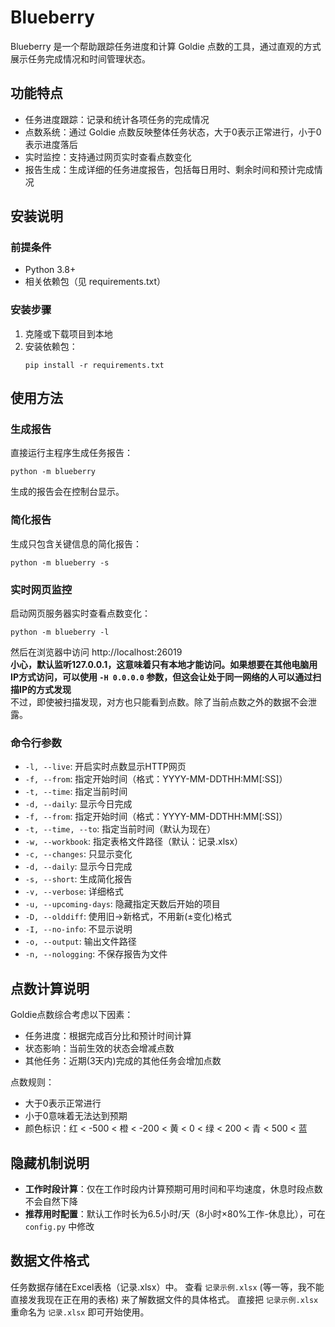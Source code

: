 # Blueberry

Blueberry 是一个帮助跟踪任务进度和计算 Goldie 点数的工具，通过直观的方式展示任务完成情况和时间管理状态。

## 功能特点

- 任务进度跟踪：记录和统计各项任务的完成情况
- 点数系统：通过 Goldie 点数反映整体任务状态，大于0表示正常进行，小于0表示进度落后
- 实时监控：支持通过网页实时查看点数变化
- 报告生成：生成详细的任务进度报告，包括每日用时、剩余时间和预计完成情况

## 安装说明

### 前提条件

- Python 3.8+
- 相关依赖包（见 requirements.txt）

### 安装步骤

1. 克隆或下载项目到本地
2. 安装依赖包：
   ```
   pip install -r requirements.txt
   ```

## 使用方法

### 生成报告

直接运行主程序生成任务报告：

```
python -m blueberry
```

生成的报告会在控制台显示。

### 简化报告

生成只包含关键信息的简化报告：

```
python -m blueberry -s
```

### 实时网页监控

启动网页服务器实时查看点数变化：

```
python -m blueberry -l
```

然后在浏览器中访问 http://localhost:26019  
**小心，默认监听127.0.0.1，这意味着只有本地才能访问。如果想要在其他电脑用IP方式访问，可以使用 `-H 0.0.0.0` 参数，但这会让处于同一网络的人可以通过扫描IP的方式发现**  
不过，即使被扫描发现，对方也只能看到点数。除了当前点数之外的数据不会泄露。

### 命令行参数

- `-l, --live`: 开启实时点数显示HTTP网页
- `-f, --from`: 指定开始时间（格式：YYYY-MM-DDTHH:MM[:SS]）
- `-t, --time`: 指定当前时间
- `-d, --daily`: 显示今日完成
- `-f, --from`: 指定开始时间（格式：YYYY-MM-DDTHH:MM[:SS]）
- `-t, --time, --to`: 指定当前时间（默认为现在）
- `-w, --workbook`: 指定表格文件路径（默认：记录.xlsx）
- `-c, --changes`: 只显示变化
- `-d, --daily`: 显示今日完成
- `-s, --short`: 生成简化报告
- `-v, --verbose`: 详细格式
- `-u, --upcoming-days`: 隐藏指定天数后开始的项目
- `-D, --olddiff`: 使用旧→新格式，不用新(±变化)格式
- `-I, --no-info`: 不显示说明
- `-o, --output`: 输出文件路径
- `-n, --nologging`: 不保存报告为文件

## 点数计算说明

Goldie点数综合考虑以下因素：

- 任务进度：根据完成百分比和预计时间计算
- 状态影响：当前生效的状态会增减点数
- 其他任务：近期(3天内)完成的其他任务会增加点数

点数规则：

- 大于0表示正常进行
- 小于0意味着无法达到预期
- 颜色标识：红 < -500 < 橙 < -200 < 黄 < 0 < 绿 < 200 < 青 < 500 < 蓝

## 隐藏机制说明

- **工作时段计算**：仅在工作时段内计算预期可用时间和平均速度，休息时段点数不会自然下降
- **推荐用时配置**：默认工作时长为6.5小时/天（8小时×80%工作-休息比），可在 `config.py` 中修改

## 数据文件格式

任务数据存储在Excel表格（记录.xlsx）中。
查看 `记录示例.xlsx` (等一等，我不能直接发我现在正在用的表格) 来了解数据文件的具体格式。
直接把 `记录示例.xlsx` 重命名为 `记录.xlsx` 即可开始使用。
